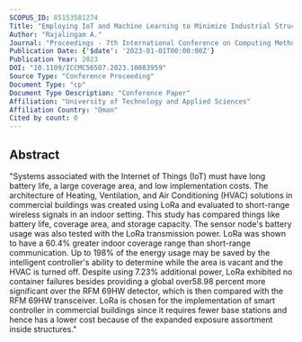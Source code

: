 ```yaml
---
SCOPUS_ID: 85153581274
Title: "Employing IoT and Machine Learning to Minimize Industrial Structure Resource Utilization"
Author: "Rajalingam A."
Journal: "Proceedings - 7th International Conference on Computing Methodologies and Communication, ICCMC 2023"
Publication Date: {'$date': '2023-01-01T00:00:00Z'}
Publication Year: 2023
DOI: "10.1109/ICCMC56507.2023.10083959"
Source Type: "Conference Proceeding"
Document Type: "cp"
Document Type Description: "Conference Paper"
Affiliation: "University of Technology and Applied Sciences"
Affiliation Country: "Oman"
Cited by count: 0
---
```


## Abstract
"Systems associated with the Internet of Things (IoT) must have long battery life, a large coverage area, and low implementation costs. The architecture of Heating, Ventilation, and Air Conditioning (HVAC) solutions in commercial buildings was created using LoRa and evaluated to short-range wireless signals in an indoor setting. This study has compared things like battery life, coverage area, and storage capacity. The sensor node's battery usage was also tested with the LoRa transmission power. LoRa was shown to have a 60.4% greater indoor coverage range than short-range communication. Up to 198% of the energy usage may be saved by the intelligent controller's ability to determine while the area is vacant and the HVAC is turned off. Despite using 7.23% additional power, LoRa exhibited no container failures besides providing a global over58.98 percent more significant over the RFM 69HW detector, which is then compared with the RFM 69HW transceiver. LoRa is chosen for the implementation of smart controller in commercial buildings since it requires fewer base stations and hence has a lower cost because of the expanded exposure assortment inside structures."
